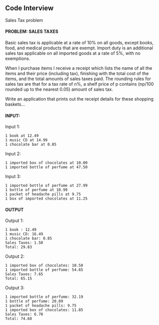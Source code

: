 ## Code Interview 
Sales Tax problem

#### PROBLEM: SALES TAXES

Basic sales tax is applicable at a rate of 10% on all goods, except books, food, and medical products that are exempt. Import duty is an additional sales tax applicable on all imported goods at a rate of 5%, with no exemptions.

When I purchase items I receive a receipt which lists the name of all the items and their price (including tax), finishing with the total cost of the items, and the total amounts of sales taxes paid. The rounding rules for sales tax are that for a tax rate of n%, a shelf price of p contains (np/100 rounded up to the nearest 0.05) amount of sales tax.

Write an application that prints out the receipt details for these shopping baskets...

#### INPUT:

Input 1:  
```
1 book at 12.49
1 music CD at 14.99
1 chocolate bar at 0.85
```
Input 2:  
```
1 imported box of chocolates at 10.00
1 imported bottle of perfume at 47.50
```
Input 3:  
```
1 imported bottle of perfume at 27.99
1 bottle of perfume at 18.99
1 packet of headache pills at 9.75
1 box of imported chocolates at 11.25
```
#### OUTPUT

Output 1:  
```
1 book : 12.49
1 music CD: 16.49
1 chocolate bar: 0.85
Sales Taxes: 1.50
Total: 29.83
```

Output 2:  
```
1 imported box of chocolates: 10.50
1 imported bottle of perfume: 54.65
Sales Taxes: 7.65
Total: 65.15
```

Output 3:  
```
1 imported bottle of perfume: 32.19
1 bottle of perfume: 20.89
1 packet of headache pills: 9.75
1 imported box of chocolates: 11.85
Sales Taxes: 6.70
Total: 74.68
```
